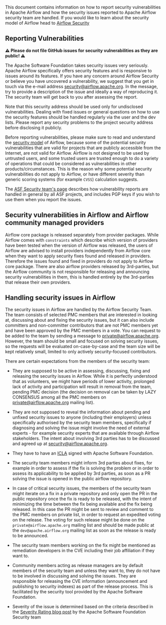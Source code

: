 This document contains information on how to report security vulnerabilities in Apache Airflow and
how the security issues reported to Apache Airflow security team are handled. If you would like
to learn about the security model of Airflow head to
[Airflow Security](https://airflow.apache.org/docs/apache-airflow/stable/security/)

## Reporting Vulnerabilities

**⚠️ Please do not file GitHub issues for security vulnerabilities as they are public! ⚠️**

The Apache Software Foundation takes security issues very seriously. Apache
Airflow specifically offers security features and is responsive to issues
around its features. If you have any concern around Airflow Security or believe
you have uncovered a vulnerability, we suggest that you get in touch via the
e-mail address [security@airflow.apache.org](mailto:security@airflow.apache.org).
In the message, try to provide a description of the issue and ideally a way of
reproducing it. The security team will get back to you after assessing the report.

Note that this security address should be used only for undisclosed
vulnerabilities. Dealing with fixed issues or general questions on how to use
the security features should be handled regularly via the user and the dev
lists. Please report any security problems to the project security address
before disclosing it publicly.

Before reporting vulnerabilities, please make sure to read and understand the
[security model](https://airflow.apache.org/docs/apache-airflow/stable/security/) of Airflow, because
some of the potential security vulnerabilities that are valid for projects that are publicly accessible
from the Internet, are not valid for Airflow. Airflow is not designed to be used by untrusted users, and some
trusted users are trusted enough to do a variety of operations that could be considered as vulnerabilities
in other products/circumstances. This is the reason why some potential security vulnerabilities do not
apply to Airflow, or have different severity than generic scoring systems (for example `CVSS`)
calculation suggests.

The [ASF Security team's page](https://www.apache.org/security/>) describes
how vulnerability reports are handled in general by all ASF projects, and includes PGP keys if
you wish to use them when you report the issues.

## Security vulnerabilities in Airflow and Airflow community managed providers

Airflow core package is released separately from provider packages. While Airflow comes with ``constraints``
which describe which version of providers have been tested when the version of Airflow was released, the
users of Airflow are advised to install providers independently from Airflow core when they want to apply
security fixes found and released in providers. Therefore the issues found and fixed in providers do
not apply to Airflow core package. There are also airflow providers released by 3rd-parties, but the
Airflow community is not responsible for releasing and announcing security vulnerabilities in them, this
is handled entirely by the 3rd-parties that release their own providers.

## Handling security issues in Airflow

The security issues in Airflow are handled by the Airflow Security Team. The team consists
of selected PMC members that are interested in looking at, discussing about and fixing the
security issues, but it can also include committers and non-committer contributors that are
not PMC members yet and have been approved by the PMC members in a vote. You can request to
be added to the team by sending a message to private@airflow.apache.org. However, the team
should be small and focused on solving security issues, so the requests will be evaluated
on-case-by-case and the team size will be kept relatively small, limited to only actively
security-focused contributors.

There are certain expectations from the members of the security team:

* They are supposed to be active in assessing, discussing, fixing and releasing the
  security issues in Airflow. While it is perfectly understood that as volunteers, we might have
  periods of lower activity, prolonged lack of activity and participation will result in removal
  from the team, pending PMC decision (the decision on removal can be taken by LAZY CONSENSUS among
  all the PMC members on private@airflow.apache.org mailing list).

* They are not supposed to reveal the information about pending and unfixed security issues to anyone
  (including their employers) unless specifically authorised by the security team members, specifically
  if diagnosing and solving the issue might involve the need of external experts - for example security
  experts that are available through Airflow stakeholders. The intent about involving 3rd parties has
  to be discussed and agreed up at security@airflow.apache.org.

* They have to have an [ICLA](https://www.apache.org/licenses/contributor-agreements.html) signed with
  Apache Software Foundation.

* The security team members might inform 3rd parties about fixes, for example in order to assess if the fix
  is solving the problem or in order to assess its applicability to be applied by 3rd parties, as soon
  as a PR solving the issue is opened in the public airflow repository.

* In case of critical security issues, the members of the security team might iterate on a fix in a
  private repository and only open the PR in the public repository once the fix is ready to be released,
  with the intent of minimizing the time between the fix being available and the fix being released. In this
  case the PR might be sent to review and comment to the PMC members on private list, in order to request
  an expedited voting on the release. The voting for such release might be done on the
  `private@airflow.apache.org` mailing list and should be made public at the `dev@apache.airflow.org`
  mailing list as soon as the release is ready to be announced.

* The security team members working on the fix might be mentioned as remediation developers in the CVE
  including their job affiliation if they want to.

* Community members acting as release managers are by default members of the security team and unless they
  want to, they do not have to be involved in discussing and solving the issues. They are responsible for
  releasing the CVE information (announcement and publishing to security indexes) as part of the
  release process. This is facilitated by the security tool provided by the Apache Software Foundation.

* Severity of the issue is determined based on the criteria described in the
  [Severity Rating blog post](https://security.apache.org/blog/severityrating/)  by the Apache Software
  Foundation Security team
